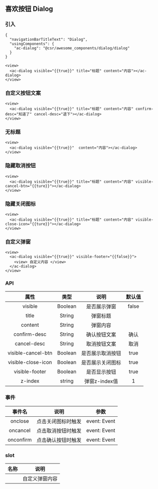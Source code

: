 ## 喜欢按钮 Dialog

### 引入

```
{
  "navigationBarTitleText": "Dialog",
  "usingComponents": {
    "ac-dialog": "@csr/awesome_components/dialog/dialog"
  }
}

<view>
  <ac-dialog visible="{{true}}" title="标题" content="内容"></ac-dialog>
</view>
```

### 自定义按钮文案

```
<view>
  <ac-dialog visible="{{true}}" title="标题" content="内容" confirm-desc="知道了" cancel-desc="退下"></ac-dialog>
</view>
```

### 无标题
```
<view>
  <ac-dialog visible="{{true}}"  content="内容"></ac-dialog>
</view>
```

### 隐藏取消按钮
```
<view>
  <ac-dialog visible="{{true}}" title="标题" content="内容" visible-cancel-btn="{{ture}}"></ac-dialog>
</view>
```

### 隐藏关闭图标
```
<view>
  <ac-dialog visible="{{true}}" title="标题" content="内容" visible-close-icon="{{ture}}"></ac-dialog>
</view>
```

### 自定义弹窗
```
<view>
  <ac-dialog visible="{{true}}" visible-footer="{{false}}">
    <view> 自定义内容 </view>
  </ac-dialog>
</view>
```

### API
| 属性 | 类型 | 说明 | 默认值 |
| :---: | :----: | :----: | :----: |
| visible | Boolean | 是否展示弹窗 | false
| title | String | 弹窗标题 | 
| content | String | 弹窗内容 |
| confirm-desc | String | 确认按钮文案 | 确认
| cancel-desc | String | 取消按钮文案 | 取消
| visible-cancel-btn | Boolean | 是否展示取消按钮 | true
| visible-close-icon | Boolean | 是否展示关闭图标 | true
| visible-footer | Boolean | 是否显示按钮 | true
| z-index | string | 弹窗z-index值 | 1


### 事件
| 事件名  | 说明 | 参数 |
| :---: | :----: | :----: |
| onclose | 点击关闭图标时触发 | event: Event
| oncancel | 点击取消按钮时触发 | event: Event
| onconfirm | 点击确认按钮时触发 | event: Event

### slot

| 名称 | 说明 |
| :---: | :----: |
|  | 自定义弹窗内容 |

